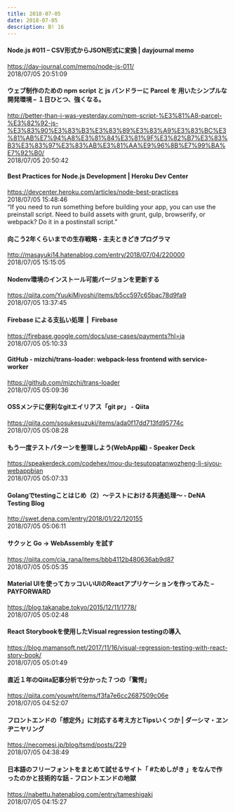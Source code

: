 ```yaml
---
title: 2018-07-05
date: 2018-07-05
description: B! 16
---
```


#### Node.js #011 – CSV形式からJSON形式に変換 | dayjournal memo
https://day-journal.com/memo/node-js-011/<br>
2018/07/05 20:51:09<br>


#### ウェブ制作のための npm script と js バンドラーに Parcel を 用いたシンプルな開発環境 – １日ひとつ、強くなる。
http://better-than-i-was-yesterday.com/npm-script-%E3%81%A8-parcel-%E3%82%92-js-%E3%83%90%E3%83%B3%E3%83%89%E3%83%A9%E3%83%BC%E3%81%AB%E7%94%A8%E3%81%84%E3%81%9F%E3%82%B7%E3%83%B3%E3%83%97%E3%83%AB%E3%81%AA%E9%96%8B%E7%99%BA%E7%92%B0/<br>
2018/07/05 20:50:42<br>


#### Best Practices for Node.js Development | Heroku Dev Center
https://devcenter.heroku.com/articles/node-best-practices<br>
2018/07/05 15:48:46<br>
“If you need to run something before building your app, you can use the preinstall script. Need to build assets with grunt, gulp, browserify, or webpack? Do it in a postinstall script.”


#### 向こう2年くらいまでの生存戦略 - 主夫ときどきプログラマ
http://masayuki14.hatenablog.com/entry/2018/07/04/220000<br>
2018/07/05 15:15:05<br>


#### Nodenv環境のインストール可能バージョンを更新する
https://qiita.com/YuukiMiyoshi/items/b5cc597c65bac78d9fa9<br>
2018/07/05 13:37:45<br>


#### Firebase による支払い処理  |  Firebase
https://firebase.google.com/docs/use-cases/payments?hl=ja<br>
2018/07/05 05:10:33<br>


#### GitHub - mizchi/trans-loader: webpack-less frontend with service-worker
https://github.com/mizchi/trans-loader<br>
2018/07/05 05:09:36<br>


#### OSSメンテに便利なgitエイリアス「git pr」 - Qiita
https://qiita.com/sosukesuzuki/items/ada0f17dd713fd95774c<br>
2018/07/05 05:08:28<br>


#### もう一度テストパターンを整理しよう(WebApp編) - Speaker Deck
https://speakerdeck.com/codehex/mou-du-tesutopatanwozheng-li-siyou-webappbian<br>
2018/07/05 05:07:33<br>


####  Golangでtestingことはじめ（2）〜テストにおける共通処理〜 - DeNA Testing Blog
http://swet.dena.com/entry/2018/01/22/120155<br>
2018/07/05 05:06:11<br>


#### サクッと Go → WebAssembly を試す
https://qiita.com/cia_rana/items/bbb4112b480636ab9d87<br>
2018/07/05 05:05:35<br>


#### Material UIを使ってカッコいいUIのReactアプリケーションを作ってみた – PAYFORWARD
https://blog.takanabe.tokyo/2015/12/11/1778/<br>
2018/07/05 05:02:48<br>


#### React Storybookを使用したVisual regression testingの導入
https://blog.mamansoft.net/2017/11/16/visual-regression-testing-with-react-story-book/<br>
2018/07/05 05:01:49<br>


#### 直近１年のQiita記事分析で分かった７つの「驚愕」
https://qiita.com/youwht/items/f3fa7e6cc2687509c06e<br>
2018/07/05 04:52:07<br>


#### フロントエンドの「想定外」に対応する考え方とTipsいくつか | ダーシマ・ヱンヂニヤリング
https://necomesi.jp/blog/tsmd/posts/229<br>
2018/07/05 04:38:49<br>


#### 日本語のフリーフォントをまとめて試せるサイト「 #ためしがき 」をなんで作ったのかと技術的な話 - フロントエンドの地獄
https://nabettu.hatenablog.com/entry/tameshigaki<br>
2018/07/05 04:15:27<br>


